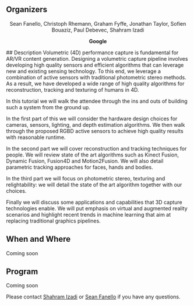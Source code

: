 ## Organizers
<p style="text-align: center;"> Sean Fanello, Christoph Rhemann, Graham Fyffe,  Jonathan Taylor, Sofien Bouaziz, Paul Debevec, Shahram Izadi
</p>
<p style="text-align: center;"> <b> Google </b> </p>
## Description
Volumetric (4D) performance capture is fundamental for AR/VR content generation.  Designing a volumetric capture pipeline involves developing high quality sensors and efficient algorithms that can leverage new and existing sensing technology. To this end, we leverage a combination of active sensors with traditional photometric stereo methods. As a result, we have developed a wide range of high quality algorithms for reconstruction, tracking and texturing of humans in 4D.

In this tutorial we will walk the attendee through the ins and outs of building such a system from the ground up.

In the first part of this we will consider the hardware design choices for cameras, sensors, lighting, and depth estimation algorithms.  We then walk through the proposed RGBD active sensors to achieve high quality results with reasonable runtime.

In the second part we will cover reconstruction and tracking techniques for people. We will review state of the art algorithms such as Kinect Fusion, Dynamic Fusion, Fusion4D and Motion2Fusion. We will also detail parametric tracking approaches for faces, hands and bodies. 

In the third part we will focus on photometric stereo, texturing and relightability: we will detail the state of the art algorithm together with our choices.

Finally we will discuss some applications and capabilities that 3D capture technologies enable. We will put emphasis on virtual and augmented reality scenarios and highlight recent trends in machine learning that aim at replacing traditional graphics pipelines.

## When and Where
Coming soon

## Program
Coming soon

Please contact  [Shahram Izadi](mailto:shahrami@google.com) or [Sean Fanello](mailto:seanfa@google.com) if you have any questions.

